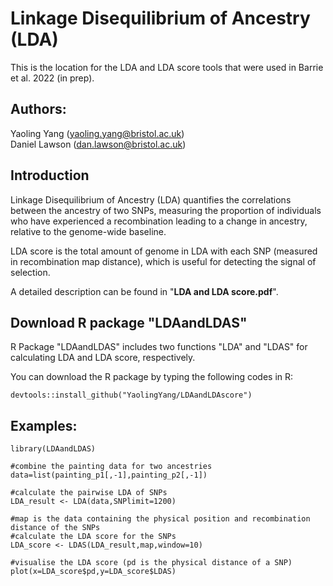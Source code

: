 # Linkage Disequilibrium of Ancestry (LDA)

This is the location for the LDA and LDA score tools that were used in Barrie et al. 2022 (in prep).

## Authors: 
Yaoling Yang (yaoling.yang@bristol.ac.uk)   
Daniel Lawson (dan.lawson@bristol.ac.uk)

## Introduction
Linkage Disequilibrium of Ancestry (LDA) quantifies the correlations between the ancestry of two SNPs, measuring the proportion of individuals who have experienced a recombination leading to a change in ancestry, relative to the genome-wide baseline.

LDA score is the total amount of genome in LDA with each SNP (measured in recombination map distance), which is useful for detecting the signal of selection.

A detailed description can be found in "**LDA and LDA score.pdf**".

## Download R package "LDAandLDAS"
R Package "LDAandLDAS" includes two functions "LDA" and "LDAS" for calculating LDA and LDA score, respectively.

You can download the R package by typing the following codes in R:
```
devtools::install_github("YaolingYang/LDAandLDAscore")
```

## Examples:
```
library(LDAandLDAS)

#combine the painting data for two ancestries
data=list(painting_p1[,-1],painting_p2[,-1])

#calculate the pairwise LDA of SNPs
LDA_result <- LDA(data,SNPlimit=1200)

#map is the data containing the physical position and recombination distance of the SNPs
#calculate the LDA score for the SNPs
LDA_score <- LDAS(LDA_result,map,window=10)

#visualise the LDA score (pd is the physical distance of a SNP)
plot(x=LDA_score$pd,y=LDA_score$LDAS)
```

